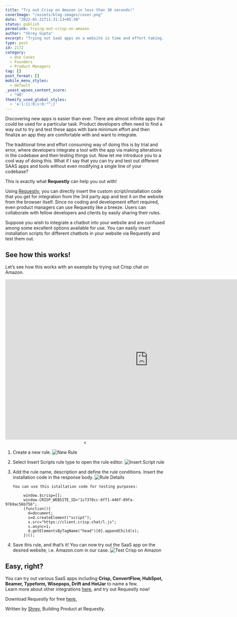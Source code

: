 ```yaml
---
title: "Try out Crisp on Amazon in less than 30 seconds!"
coverImage: "/assets/blog-images/cover.png"
date: "2022-01-21T11:31:13+05:30"
status: publish
permalink: trying-out-crisp-on-amazon
author: "Shrey Gupta"
excerpt: "Trying out SaaS apps on a website is time and effort taking. Here is how Requestly comes to rescue!"
type: post
id: 2172
category:
  - Use Cases
  - Founders
  - Product Managers
tag: []
post_format: []
mobile_menu_styles:
  - default
_yoast_wpseo_content_score:
  - "90"
themify_used_global_styles:
  - 'a:1:{i:0;s:0:"";}'
---
```


<span class="markdownData">

<span class="tableOfContent">

</span>
<span class="content">

Discovering new apps is easier than ever. There are almost infinite apps that could be used for a particular task. Product developers often need to find a way out to try and test these apps with bare minimum effort and then finalize an app they are comfortable with and want to integrate.

The traditional time and effort consuming way of doing this is by trial and error, where developers integrate a tool with the app via making alterations in the codebase and then testing things out. Now let me introduce you to a cool way of doing this. What if I say that you can try and test out different SAAS apps and tools without even modifying a single line of your codebase?

This is exactly what **Requestly** can help you out with!

Using [Requestly](https://requestly.io/), you can directly insert the custom script/installation code that you get for integration from the 3rd party app and test it on the website from the browser itself. Since no coding and development effort required, even product managers can use Requestly like a breeze. Users can collaborate with fellow developers and clients by easily sharing their rules.

Suppose you wish to integrate a chatbot into your website and are confused among some excellent options available for use. You can easily insert installation scripts for different chatbots in your website via Requestly and test them out.

## See how this works!

Let’s see how this works with an example by trying out Crisp chat on Amazon.

<p align="center">
<iframe width="900" height="506.25" src="https://www.youtube.com/embed/yVgOcKv2rjc" title="YouTube video player" frameborder="0" allow="accelerometer; autoplay; clipboard-write; encrypted-media; gyroscope; picture-in-picture" allowfullscreen></iframe>
<<p>

1.  Create a new rule.
    ![New Rule](/assets/blog-images/new_rule.png)

2.  Select Insert Scripts rule type to open the rule editor.
    ![Insert Script rule](/assets/blog-images/insert_script.png)

3.  Add the rule name, description and define the rule conditions. Insert the installation code in the response body.
    ![Rule Details](/assets/blog-images/rule_snippet.png)

        You can use this istallation code for testing purposes:

```
        window.$crisp=[];
        window.CRISP_WEBSITE_ID="1c7370cc-6ff1-446f-89fa-9769ac56b756";
        (function(){
          d=document;
          s=d.createElement("script");
          s.src="https://client.crisp.chat/l.js";
          s.async=1;
          d.getElementsByTagName("head")[0].appendChild(s);
        })();
```

4. Save this rule, and that’s it!
   You can now try out the SaaS app on the desired website, i.e. Amazon.com in our case.
   ![Test Crisp on Amazon](/assets/blog-images/test_crisp.png)

## Easy, right?

You can try out various SaaS apps including **Crisp, ConvertFlow, HubSpot, Beamer, Typeform, Wisepops, Drift and HotJar** to name a few.
<br>Learn more about other integrations [here](https://requestly.io/blog/), and try out Requestly now!

Download Requestly for free [here.](https://requestly.io/downloads/)

Written by [Shrey](https://www.linkedin.com/in/gupta-shrey/), Building Product at Requestly.

</span>
</span>
